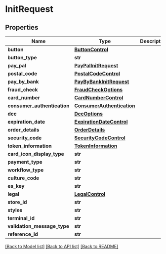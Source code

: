 # InitRequest

## Properties
Name | Type | Description | Notes
------------ | ------------- | ------------- | -------------
**button** | [**ButtonControl**](ButtonControl.md) |  | [optional] 
**button_type** | **str** |  | [optional] 
**pay_pal** | [**PayPalInitRequest**](PayPalInitRequest.md) |  | [optional] 
**postal_code** | [**PostalCodeControl**](PostalCodeControl.md) |  | [optional] 
**pay_by_bank** | [**PayByBankInitRequest**](PayByBankInitRequest.md) |  | [optional] 
**fraud_check** | [**FraudCheckOptions**](FraudCheckOptions.md) |  | [optional] 
**card_number** | [**CardNumberControl**](CardNumberControl.md) |  | [optional] 
**consumer_authentication** | [**ConsumerAuthentication**](ConsumerAuthentication.md) |  | [optional] 
**dcc** | [**DccOptions**](DccOptions.md) |  | [optional] 
**expiration_date** | [**ExpirationDateControl**](ExpirationDateControl.md) |  | [optional] 
**order_details** | [**OrderDetails**](OrderDetails.md) |  | [optional] 
**security_code** | [**SecurityCodeControl**](SecurityCodeControl.md) |  | [optional] 
**token_information** | [**TokenInformation**](TokenInformation.md) |  | [optional] 
**card_icon_display_type** | **str** |  | [optional] 
**payment_type** | **str** |  | [optional] 
**workflow_type** | **str** |  | [optional] 
**culture_code** | **str** |  | [optional] 
**es_key** | **str** |  | [optional] 
**legal** | [**LegalControl**](LegalControl.md) |  | [optional] 
**store_id** | **str** |  | [optional] 
**styles** | **str** |  | [optional] 
**terminal_id** | **str** |  | [optional] 
**validation_message_type** | **str** |  | [optional] 
**reference_id** | **str** |  | [optional] 

[[Back to Model list]](../README.md#documentation-for-models) [[Back to API list]](../README.md#documentation-for-api-endpoints) [[Back to README]](../README.md)


